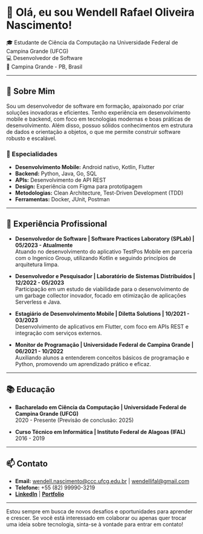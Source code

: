 # 👋 Olá, eu sou Wendell Rafael Oliveira Nascimento!

🎓 Estudante de Ciência da Computação na Universidade Federal de Campina Grande (UFCG)  
💻 Desenvolvedor de Software  
📍 Campina Grande - PB, Brasil  

---

## 🚀 Sobre Mim

Sou um desenvolvedor de software em formação, apaixonado por criar soluções inovadoras e eficientes. Tenho experiência em desenvolvimento mobile e backend, com foco em tecnologias modernas e boas práticas de desenvolvimento. Além disso, possuo sólidos conhecimentos em estrutura de dados e orientação a objetos, o que me permite construir software robusto e escalável.

### 🌟 Especialidades

- **Desenvolvimento Mobile:** Android nativo, Kotlin, Flutter
- **Backend:** Python, Java, Go, SQL
- **APIs:** Desenvolvimento de API REST
- **Design:** Experiência com Figma para prototipagem
- **Metodologias:** Clean Architecture, Test-Driven Development (TDD)
- **Ferramentas:** Docker, JUnit, Postman

---

## 💼 Experiência Profissional

- **Desenvolvedor de Software | Software Practices Laboratory (SPLab) | 05/2023 - Atualmente**  
  Atuando no desenvolvimento do aplicativo TestPos Mobile em parceria com o Ingenico Group, utilizando Kotlin e seguindo princípios de arquitetura limpa.

- **Desenvolvedor e Pesquisador | Laboratório de Sistemas Distribuídos | 12/2022 - 05/2023**  
  Participação em um estudo de viabilidade para o desenvolvimento de um garbage collector inovador, focado em otimização de aplicações Serverless e Java.

- **Estagiário de Desenvolvimento Mobile | Diletta Solutions | 10/2021 - 03/2023**  
  Desenvolvimento de aplicativos em Flutter, com foco em APIs REST e integração com serviços externos.

- **Monitor de Programação | Universidade Federal de Campina Grande | 06/2021 - 10/2022**  
  Auxiliando alunos a entenderem conceitos básicos de programação e Python, promovendo um aprendizado prático e eficaz.

---

## 📚 Educação

- **Bacharelado em Ciência da Computação | Universidade Federal de Campina Grande (UFCG)**  
  2020 - Presente (Previsão de conclusão: 2025)

- **Curso Técnico em Informática | Instituto Federal de Alagoas (IFAL)**  
  2016 - 2019

---

## 📫 Contato

- **Email:** [wendell.nascimento@ccc.ufcg.edu.br](mailto:wendell.nascimento@ccc.ufcg.edu.br) | [wendellifal@gmail.com](mailto:wendellifal@gmail.com)
- **Telefone:** +55 (82) 99990-3219
- **[LinkedIn](https://www.linkedin.com/in/seu-linkedin)** | **[Portfolio](https://seu-portfolio.com)**

---

Estou sempre em busca de novos desafios e oportunidades para aprender e crescer. Se você está interessado em colaborar ou apenas quer trocar uma ideia sobre tecnologia, sinta-se à vontade para entrar em contato!

